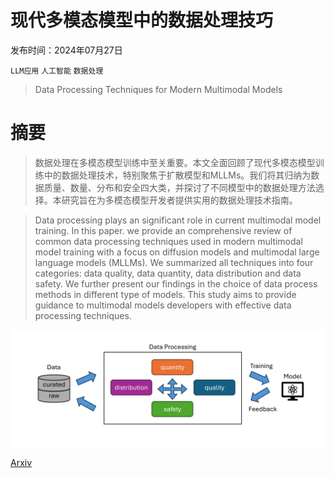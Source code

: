 # 现代多模态模型中的数据处理技巧

发布时间：2024年07月27日

`LLM应用` `人工智能` `数据处理`

> Data Processing Techniques for Modern Multimodal Models

# 摘要

> 数据处理在多模态模型训练中至关重要。本文全面回顾了现代多模态模型训练中的数据处理技术，特别聚焦于扩散模型和MLLMs。我们将其归纳为数据质量、数量、分布和安全四大类，并探讨了不同模型中的数据处理方法选择。本研究旨在为多模态模型开发者提供实用的数据处理技术指南。

> Data processing plays an significant role in current multimodal model training. In this paper. we provide an comprehensive review of common data processing techniques used in modern multimodal model training with a focus on diffusion models and multimodal large language models (MLLMs). We summarized all techniques into four categories: data quality, data quantity, data distribution and data safety. We further present our findings in the choice of data process methods in different type of models. This study aims to provide guidance to multimodal models developers with effective data processing techniques.

![现代多模态模型中的数据处理技巧](../../../paper_images/2407.19180/x1.png)

[Arxiv](https://arxiv.org/abs/2407.19180)